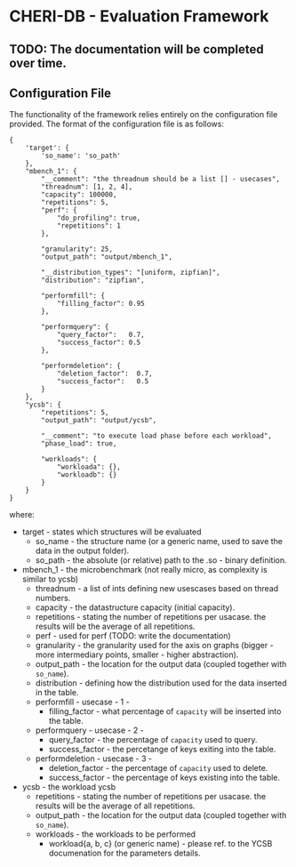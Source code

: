 # CHERI-DB - Evaluation Framework

## TODO: The documentation will be completed over time.

## Configuration File
The functionality of the framework relies entirely on the configuration file provided. The format of
the configuration file is as follows:

```
{
    'target': {
        'so_name': 'so_path'
    },
    "mbench_1": {
        "__comment": "the threadnum should be a list [] - usecases",
        "threadnum": [1, 2, 4],
        "capacity": 100000,
        "repetitions": 5,
        "perf": {
            "do_profiling": true,
            "repetitions": 1
        },

        "granularity": 25,
        "output_path": "output/mbench_1",
    
        "__distribution_types": "[uniform, zipfian]",
        "distribution": "zipfian",
    
        "performfill": {
            "filling_factor": 0.95
        },
    
        "performquery": {
            "query_factor":   0.7,
            "success_factor": 0.5
        },
    
        "performdeletion": {
            "deletion_factor":  0.7,
            "success_factor":   0.5
        }
    }, 
    "ycsb": {
        "repetitions": 5,
        "output_path": "output/ycsb",

        "__comment": "to execute load phase before each workload",
        "phase_load": true,

        "workloads": {
            "workloada": {},
            "workloadb": {}
        }
    }
}
```
where:
- target - states which structures will be evaluated
    - so_name - the structure name (or a generic name, used to save the data in the output folder).
    - so_path - the absolute (or relative) path to the .so - binary definition.
- mbench_1 - the microbenchmark (not really micro, as complexity is similar to ycsb)
    - threadnum    - a list of ints defining new usescases based on thread numbers.
    - capacity     - the datastructure capacity (initial capacity).
    - repetitions  - stating the number of repetitions per usacase. the results will be the average of all repetitions.
    - perf         - used for perf (TODO: write the documentation)
    - granularity  - the granularity used for the axis on graphs (bigger - more intermediary points, smaller - higher abstraction).
    - output_path  - the location for the output data (coupled together with `so_name`).
    - distribution - defining how the distribution used for the data inserted in the table.
    - performfill   - usecase - 1 -
        - filling_factor - what percentage of `capacity` will be inserted into the table.
    - performquery - usecase - 2 -
        - query_factor   - the percentage of `capacity` used to query.
        - success_factor - the percetange of keys exiting into the table.
    - performdeletion -  usecase - 3 -
        - deletion_factor - the percentage of `capacity` used to delete.
        - success_factor  - the percentage of keys existing into the table.
- ycsb - the workload ycsb
    - repetitions - stating the number of repetitions per usacase. the results will be the average of all repetitions.
    - output_path - the location for the output data (coupled together with `so_name`).
    - workloads   - the workloads to be performed
        - workload{a, b, c} (or generic name) - please ref. to the YCSB documenation for the parameters details.

